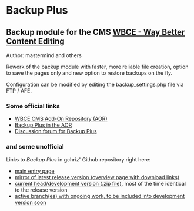 # Backup Plus

## Backup module for the CMS [WBCE - Way Better Content Editing](https://www.wbce.org)

Author: mastermind and others

Rework of the backup module with faster, more reliable file creation,
option to save the pages only and new option to restore backups on the fly.

Configuration can be modified by editing the backup_settings.php file via FTP / AFE.

### Some official links

* [WBCE CMS Add-On Repository (AOR)](https://addons.wbce.org)
* [Backup Plus in the AOR](https://addons.wbce.org/pages/addons.php?do=item&item=159)
* [Discussion forum for Backup Plus](https://forum.wbce.org/viewtopic.php?id=4374)


### and some unofficial

Links to *Backup Plus* in gchriz' Github repository right here:

* [main entry page](https://github.com/gchriz/wbce-backup-plus)
* [mirror of latest release version (overview page with download links)](https://github.com/gchriz/wbce-backup-plus/releases/latest)
* [current head/development version (.zip file)](https://github.com/gchriz/wbce-backup-plus/archive/refs/heads/main.zip), most of the time identical to the release version
* [active branch(es) with ongoing work, to be included into development version soon](https://github.com/gchriz/wbce-backup-plus/branches)
